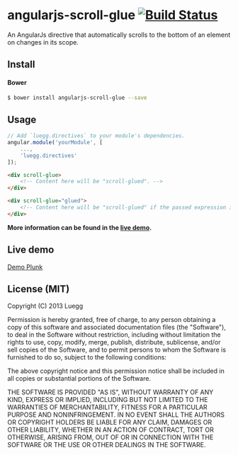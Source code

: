 # angularjs-scroll-glue [![Build Status](https://travis-ci.org/Luegg/angularjs-scroll-glue.svg?branch=master)](https://travis-ci.org/Luegg/angularjs-scroll-glue)

An AngularJs directive that automatically scrolls to the bottom of an element on changes in its scope.

## Install
#### Bower
```bash
$ bower install angularjs-scroll-glue --save
```

## Usage
```javascript
// Add `luegg.directives` to your module's dependencies.
angular.module('yourModule', [
	...,
	'luegg.directives'
]);
```

```html
<div scroll-glue>
	<!-- Content here will be "scroll-glued". -->
</div>

<div scroll-glue="glued">
	<!-- Content here will be "scroll-glued" if the passed expression is truthy. -->
</div>
```

**More information can be found in the [live demo](#live-demo).**

## Live demo
[Demo Plunk](http://plnkr.co/edit/wxTyp7PpyxJOHSlUumVC?p=preview)

## License (MIT)

Copyright (C) 2013 Luegg

Permission is hereby granted, free of charge, to any person obtaining a copy of this software and associated documentation files (the "Software"), to deal in the Software without restriction, including without limitation the rights to use, copy, modify, merge, publish, distribute, sublicense, and/or sell copies of the Software, and to permit persons to whom the Software is furnished to do so, subject to the following conditions:

The above copyright notice and this permission notice shall be included in all copies or substantial portions of the Software.

THE SOFTWARE IS PROVIDED "AS IS", WITHOUT WARRANTY OF ANY KIND, EXPRESS OR IMPLIED, INCLUDING BUT NOT LIMITED TO THE WARRANTIES OF MERCHANTABILITY, FITNESS FOR A PARTICULAR PURPOSE AND NONINFRINGEMENT. IN NO EVENT SHALL THE AUTHORS OR COPYRIGHT HOLDERS BE LIABLE FOR ANY CLAIM, DAMAGES OR OTHER LIABILITY, WHETHER IN AN ACTION OF CONTRACT, TORT OR OTHERWISE, ARISING FROM, OUT OF OR IN CONNECTION WITH THE SOFTWARE OR THE USE OR OTHER DEALINGS IN THE SOFTWARE.
